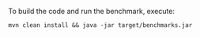 To build the code and run the benchmark, execute:

```
mvn clean install && java -jar target/benchmarks.jar
```